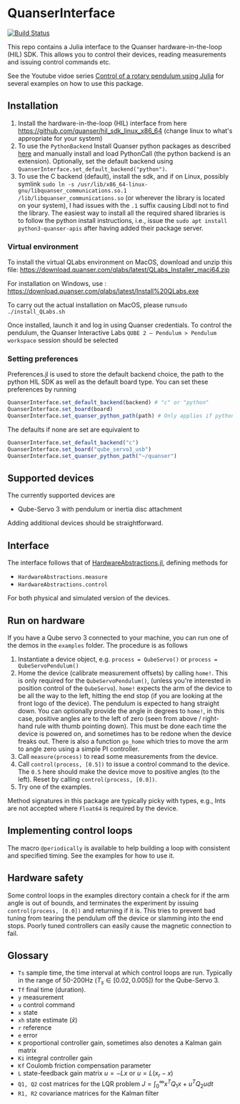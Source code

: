# QuanserInterface

[![Build Status](https://github.com/baggepinnen/QuanserInterface.jl/actions/workflows/CI.yml/badge.svg?branch=main)](https://github.com/baggepinnen/QuanserInterface.jl/actions/workflows/CI.yml?query=branch%3Amain)

This repo contains a Julia interface to the Quanser hardware-in-the-loop (HIL) SDK. This allows you to control their devices, reading measurements and issuing control commands etc. 

See the Youtube vidoe series [Control of a rotary pendulum using Julia](https://youtube.com/playlist?list=PLC0QOsNQS8hZtOQPHdtul3kpQwMOBL8Qc&si=E5alRBkegrN0P3DM) for several examples on how to use this package.

## Installation

1. Install the hardware-in-the-loop (HIL) interface from here https://github.com/quanser/hil_sdk_linux_x86_64 (change linux to what's appropriate for your system)
2. To use the `PythonBackend` Install Quanser python packages as described [here](https://docs.quanser.com/quarc/documentation/python/installation.html) and manually install and load PythonCall (the python backend is an extension). Optionally, set the default backend using `QuanserInterface.set_default_backend("python")`.
3. To use the C backend (default), install the sdk, and if on Linux, possibly symlink `sudo ln -s /usr/lib/x86_64-linux-gnu/libquanser_communications.so.1 /lib/libquanser_communications.so` (or wherever the library is located on your system), I had issues with the `.1` suffix causing Libdl not to find the library. The easiest way to install all the required shared libraries is to follow the python install instructions, i.e., issue the `sudo apt install python3-quanser-apis` after having added their package server.

### Virtual environment 

To install the virtual QLabs environment on MacOS, download and unzip this file:  https://download.quanser.com/qlabs/latest/QLabs_Installer_maci64.zip

For installation on Windows, use : https://download.quanser.com/qlabs/latest/Install%20QLabs.exe 

To carry out the actual installation on MacOS, please run`sudo ./install_QLabs.sh`


Once installed, launch it and log in using Quanser credentials. 
To control the pendulum, the Quanser Interactive Labs `QUBE 2 – Pendulum > Pendulum workspace` session should be selected

### Setting preferences
Preferences.jl is used to store the default backend choice, the path to the python HIL SDK as well as the default board type. You can set these preferences by running
```julia
QuanserInterface.set_default_backend(backend) # "c" or "python"
QuanserInterface.set_board(board)
QuanserInterface.set_quanser_python_path(path) # Only applies if python backend is installed
```

The defaults if none are set are equivalent to
```julia
QuanserInterface.set_default_backend("c")
QuanserInterface.set_board("qube_servo3_usb")
QuanserInterface.set_quanser_python_path("~/quanser")
```

## Supported devices
The currently supported devices are
- Qube-Servo 3 with pendulum or inertia disc attachment

Adding additional devices should be straightforward.

## Interface
The interface follows that of [HardwareAbstractions.jl](https://github.com/baggepinnen/HardwareAbstractions.jl), defining methods for
- `HardwareAbstractions.measure`
- `HardwareAbstractions.control`

For both physical and simulated version of the devices. 

## Run on hardware
If you have a Qube servo 3 connected to your machine, you can run one of the demos in the `examples` folder. The procedure is as follows
1. Instantiate a device object, e.g. `process = QubeServo()` or `process = QubeServoPendulum()`
2. Home the device (calibrate measurement offsets) by calling `home!`. This is only required for the `QubeServoPendulum()`, (unless you're interested in position control of the `QubeServo`). `home!` expects the arm of the device to be all the way to the left, hitting the end stop (if you are looking at the front logo of the device). The pendulum is expected to hang straight down. You can optionally provide the angle in degrees to `home!`, in this case, positive angles are to the left of zero (seen from above / right-hand rule with thumb pointing down). This must be done each time the device is powered on, and sometimes has to be redone when the device freaks out. There is also a function `go_home` which tries to move the arm to angle zero using a simple PI controller. 
3. Call `measure(process)` to read some measurements from the device.
4. Call `control(process, [0.5])` to issue a control command to the device. The `0.5` here should make the device move to positive angles (to the left). Reset by calling `control(process, [0.0])`.
5. Try one of the examples.

Method signatures in this package are typically picky with types, e.g., Ints are not accepted where `Float64` is required by the device.


## Implementing control loops
The macro `@periodically` is available to help building a loop with consistent and specified timing. See the examples for how to use it.

## Hardware safety
Some control loops in the examples directory contain a check for if the arm angle is out of bounds, and terminates the experiment by issuing `control(process, [0.0])` and returning if it is. This tries to prevent bad tuning from tearing the pendulum off the device or slamming into the end stops. Poorly tuned controllers can easily cause the magnetic connection to fail.

## Glossary
- `Ts` sample time, the time interval at which control loops are run. Typically in the range of 50-200Hz ($T_s \in [0.02, 0.005]$) for the Qube-Servo 3.
- `Tf` final time (duration).
- `y` measurement
- `u` control command
- `x` state
- `xh` state estimate ($\hat x$)
- `r` reference
- `e` error
- `K` proportional controller gain, sometimes also denotes a Kalman gain matrix
- `Ki` integral controller gain
- `Kf` Coulomb friction compensation parameter
- `L` state-feedback gain matrix $u = -Lx$ or $u = L(x_r-x)$
- `Q1, Q2` cost matrices for the LQR problem $J = \int_0^\infty x^T Q_1 x + u^T Q_2 u dt$
- `R1, R2` covariance matrices for the Kalman filter
